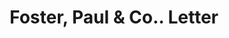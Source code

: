---
doi: 10.7916/D8MS54WR
date_other: '1890'
date_other_textual: 1890-1899
form: correspondence
genre:
- Letters (correspondence)
name:
- Foster, Paul & Co.
object_in_context_url: https://biggert.cul.columbia.edu/items/view/ave_biggert_00997
subject_hierarchical_geographic:
- New York, New York, United States
subject_name:
- Foster, Paul & Co.
title: Foster, Paul & Co.. Letter
sort_title: Foster, Paul & Co.. Letter
call_number: ave_biggert_00997
coordinates:
- 40.71277777777778,-74.00583333333333
pid: ave_biggert_00997
identifiers: ave_biggert_00997
thumbnail: https://derivativo-3.library.columbia.edu/iiif/2/ldpd:344286/full/!256,256/0/native.jpg
permalink: "/items/ave_biggert_00997/"
layout: iiif-image-page
---